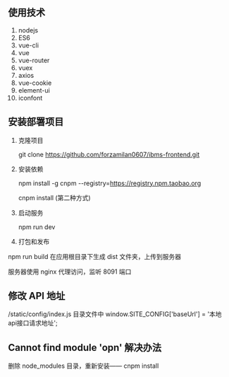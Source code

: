 ## 使用技术
1. nodejs
2. ES6
3. vue-cli
4. vue
5. vue-router
6. vuex
7. axios
8. vue-cookie
9. element-ui
10. iconfont
## 安装部署项目
1. 克隆项目

   git clone https://github.com/forzamilan0607/ibms-frontend.git
2. 安装依赖

   npm install -g cnpm --registry=https://registry.npm.taobao.org
   
   cnpm install (第二种方式)
3. 启动服务

   npm run dev
 
4. 打包和发布

  npm run build 在应用根目录下生成 dist 文件夹，上传到服务器
  
  服务器使用 nginx 代理访问，监听 8091 端口
  

## 修改 API 地址
/static/config/index.js 目录文件中 window.SITE_CONFIG['baseUrl'] = '本地api接口请求地址';

## Cannot find module 'opn' 解决办法
删除 node_modules 目录，重新安装—— cnpm install


